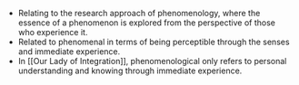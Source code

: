 - Relating to the research approach of phenomenology, where the essence of a phenomenon is explored  from the perspective of those who experience it.
- Related to phenomenal in terms of being perceptible through the senses and immediate experience.
- In [[Our Lady of Integration]], phenomenological only refers to personal understanding and knowing through immediate experience.